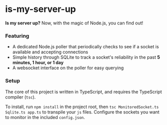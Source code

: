 # is-my-server-up
**Is my server up?** Now, with the magic of Node.js, you can find out!

### Featuring
 * A dedicated Node.js poller that periodically checks to see if a socket is available and accepting connections
 * Simple history through SQLite to track a socket's reliability in the past **5 minutes, 1 hour, or 1 day**
 * A websocket interface on the poller for easy querying

### Setup
The core of this project is written in TypeScript, and requires the TypeScript compiler (`tsc`).

To install, run `npm install` in the project root, then `tsc MonitoredSocket.ts Sqlite.ts app.ts` to transpile your `js` files. Configure the sockets you want to monitor in the included `config.json`.
